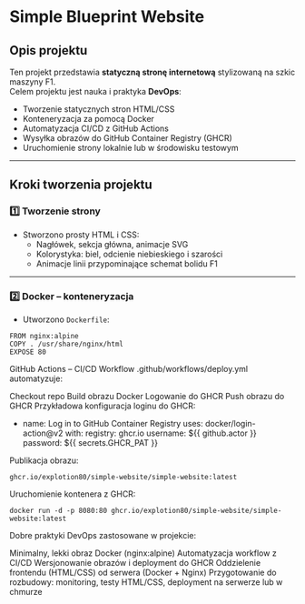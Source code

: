 # Simple Blueprint Website

## Opis projektu
Ten projekt przedstawia **statyczną stronę internetową** stylizowaną na szkic maszyny F1.  
Celem projektu jest nauka i praktyka **DevOps**:

- Tworzenie statycznych stron HTML/CSS
- Konteneryzacja za pomocą Docker
- Automatyzacja CI/CD z GitHub Actions
- Wysyłka obrazów do GitHub Container Registry (GHCR)
- Uruchomienie strony lokalnie lub w środowisku testowym

---

## Kroki tworzenia projektu

### 1️⃣ Tworzenie strony
- Stworzono prosty HTML i CSS:
  - Nagłówek, sekcja główna, animacje SVG
  - Kolorystyka: biel, odcienie niebieskiego i szarości
  - Animacje linii przypominające schemat bolidu F1

---

### 2️⃣ Docker – konteneryzacja
- Utworzono `Dockerfile`:
```
FROM nginx:alpine
COPY . /usr/share/nginx/html
EXPOSE 80
```


GitHub Actions – CI/CD
Workflow .github/workflows/deploy.yml automatyzuje:

Checkout repo
Build obrazu Docker
Logowanie do GHCR
Push obrazu do GHCR
Przykładowa konfiguracja loginu do GHCR:

- name: Log in to GitHub Container Registry
  uses: docker/login-action@v2
  with:
    registry: ghcr.io
    username: ${{ github.actor }}
    password: ${{ secrets.GHCR_PAT }}


Publikacja obrazu:
```
ghcr.io/explotion80/simple-website/simple-website:latest
```
Uruchomienie kontenera z GHCR:
```
docker run -d -p 8080:80 ghcr.io/explotion80/simple-website/simple-website:latest
```


Dobre praktyki DevOps zastosowane w projekcie:

Minimalny, lekki obraz Docker (nginx:alpine)
Automatyzacja workflow z CI/CD
Wersjonowanie obrazów i deployment do GHCR
Oddzielenie frontendu (HTML/CSS) od serwera (Docker + Nginx)
Przygotowanie do rozbudowy: monitoring, testy HTML/CSS, deployment na serwerze lub w chmurze

